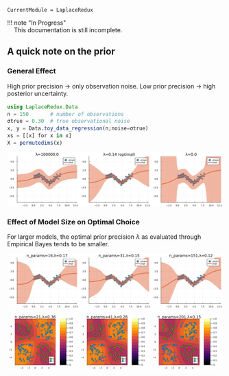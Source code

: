 

``` @meta
CurrentModule = LaplaceRedux
```

!!! note "In Progress"  
    This documentation is still incomplete.

## A quick note on the prior

### General Effect

High prior precision → only observation noise. Low prior precision → high posterior uncertainty.

``` julia
using LaplaceRedux.Data
n = 150       # number of observations
σtrue = 0.30  # true observational noise
x, y = Data.toy_data_regression(n;noise=σtrue)
xs = [[x] for x in x]
X = permutedims(x)
```

![](prior_files/figure-commonmark/cell-4-output-1.svg)

### Effect of Model Size on Optimal Choice

For larger models, the optimal prior precision *λ* as evaluated through Empirical Bayes tends to be smaller.

![](prior_files/figure-commonmark/cell-5-output-1.svg)

![](prior_files/figure-commonmark/cell-6-output-1.svg)
